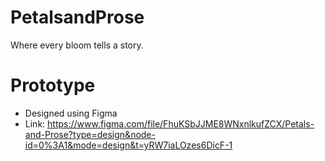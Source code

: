 # PetalsandProse
Where every bloom tells a story.

# Prototype
- Designed using Figma
- Link: https://www.figma.com/file/FhuKSbJJME8WNxnlkufZCX/Petals-and-Prose?type=design&node-id=0%3A1&mode=design&t=yRW7iaLOzes6DicF-1